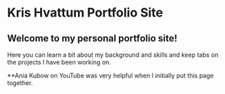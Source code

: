 # Kris Hvattum Portfolio Site

## Welcome to my personal portfolio site! 
Here you can learn a bit about my background and skills and keep tabs on the projects I have been working on. 


**Ania Kubow on YouTube was very helpful when I initially put this page together.